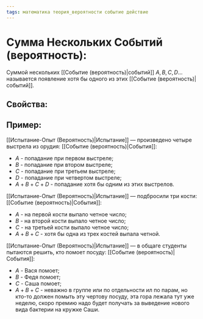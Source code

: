 ```yaml
---
tags: математика теория_вероятности событие действие
---
```

# Сумма Нескольких Событий (вероятность):
Суммой нескольких [[Событие (вероятность)|событий]] $A, B, C, D...$ называется появление хотя бы одного из этих [[Событие (вероятность)|событий]].

## Свойства:

## Пример:
[[Испытание-Опыт (Вероятность)|Испытание]] — произведено четыре выстрела из орудия:
[[Событие (вероятность)|События]]:
* $A$ - попадание при первом выстреле;
* $B$ - попадание при втором выстреле;
* $C$ - попадание при третьем выстреле;
* $D$ - попадание при четвертом выстреле;
* $A + B + C + D$ - попадание хотя бы одним из этих выстрелов.

[[Испытание-Опыт (Вероятность)|Испытание]] — подбросили три кости:
[[Событие (вероятность)|События]]:
* $A$ - на первой кости выпало четное число;
* $B$ - на второй кости выпало четное число;
* $C$ - на третьей кости выпало четное число;
* $A + B + C$ - хотя бы одна из трех костей выпала четной.

[[Испытание-Опыт (Вероятность)|Испытание]] — в общаге студенты пытаются решить, кто помоет посуду:
[[Событие (вероятность)|События]]:
* $A$ - Вася помоет;
* $B$ - Федя помоет;
* $C$ - Саша помоет;
* $A + B + C$ - неважно в группе или по отдельности ил по парам, но кто-то должен помыть эту чертову посуду, эта гора лежала тут уже неделю, скоро премию надо будет получать за выведение нового вида бактерии на кружке Саши.